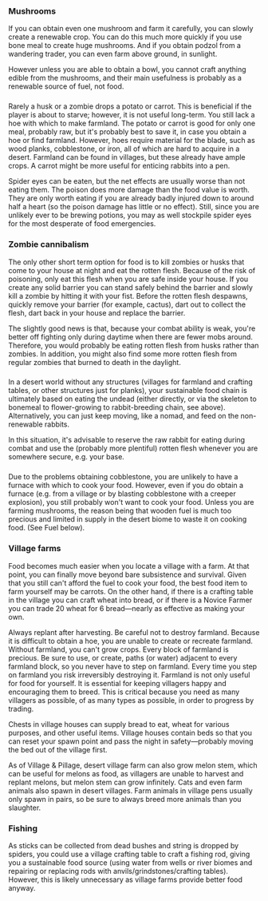 ### Mushrooms
If you can obtain even one mushroom and farm it carefully, you can slowly create a renewable crop. You can do this much more quickly if you use bone meal to create huge mushrooms. And if you obtain podzol from a wandering trader, you can even farm above ground, in sunlight.

However unless you are able to obtain a bowl, you cannot craft anything edible from the mushrooms, and their main usefulness is probably as a renewable source of fuel, not food.

### 
Rarely a husk or a zombie drops a potato or carrot. This is beneficial if the player is about to starve; however, it is not useful long-term. You still lack a hoe with which to make farmland. The potato or carrot is good for only one meal, probably raw, but it's probably best to save it, in case you obtain a hoe or find farmland. However, hoes require material for the blade, such as wood planks, cobblestone, or iron, all of which are hard to acquire in a desert. Farmland can be found in villages, but these already have ample crops. A carrot might be more useful for enticing rabbits into a pen.

Spider eyes can be eaten, but the net effects are usually worse than not eating them. The poison does more damage than the food value is worth. They are only worth eating if you are already badly injured down to around half a heart (so the poison damage has little or no effect). Still, since you are unlikely ever to be brewing potions, you may as well stockpile spider eyes for the most desperate of food emergencies.

### Zombie cannibalism
The only other short term option for food is to kill zombies or husks that come to your house at night and eat the rotten flesh. Because of the risk of poisoning, only eat this flesh when you are safe inside your house. If you create any solid barrier you can stand safely behind the barrier and slowly kill a zombie by hitting it with your fist. Before the rotten flesh despawns, quickly remove your barrier (for example, cactus), dart out to collect the flesh, dart back in your house and replace the barrier.

The slightly good news is that, because your combat ability is weak, you're better off fighting only during daytime when there are fewer mobs around. Therefore, you would probably be eating rotten flesh from husks rather than zombies. In addition, you might also find some more rotten flesh from regular zombies that burned to death in the daylight.

### 
In a desert world without any structures (villages for farmland and crafting tables, or other structures just for planks), your sustainable food chain is ultimately based on eating the undead (either directly, or via the skeleton to bonemeal to flower-growing to rabbit-breeding chain, see above). Alternatively, you can just keep moving, like a nomad, and feed on the non-renewable rabbits.

In this situation, it's advisable to reserve the raw rabbit for eating during combat and use the (probably more plentiful) rotten flesh whenever you are somewhere secure, e.g. your base.

### 
Due to the problems obtaining cobblestone, you are unlikely to have a furnace with which to cook your food. However, even if you do obtain a furnace (e.g. from a village or by blasting cobblestone with a creeper explosion), you still probably won't want to cook your food. Unless you are farming mushrooms, the reason being that wooden fuel is much too precious and limited in supply in the desert biome to waste it on cooking food. (See Fuel below).

### Village farms
Food becomes much easier when you locate a village with a farm. At that point, you can finally move beyond bare subsistence and survival. Given that you still can't afford the fuel to cook your food, the best food item to farm yourself may be carrots. On the other hand, if there is a crafting table in the village you can craft wheat into bread, or if there is a Novice Farmer you can trade 20 wheat for 6 bread—nearly as effective as making your own. 

Always replant after harvesting. Be careful not to destroy farmland. Because it is difficult to obtain a hoe, you are unable to create or recreate farmland. Without farmland, you can't grow crops. Every block of farmland is precious. Be sure to use, or create, paths (or water) adjacent to every farmland block, so you never have to step on farmland. Every time you step on farmland you risk irreversibly destroying it. Farmland is not only useful for food for yourself. It is essential for keeping villagers happy and encouraging them to breed. This is critical because you need as many villagers as possible, of as many types as possible, in order to progress by trading. 

Chests in village houses can supply bread to eat, wheat for various purposes, and other useful items. Village houses contain beds so that you can reset your spawn point and pass the night in safety—probably moving the bed out of the village first.

As of Village & Pillage, desert village farm can also grow melon stem, which can be useful for melons as food, as villagers are unable to harvest and replant melons, but melon stem can grow infinitely. Cats and even farm animals also spawn in desert villages. Farm animals in village pens usually only spawn in pairs, so be sure to always breed more animals than you slaughter.

### Fishing
As sticks can be collected from dead bushes and string is dropped by spiders, you could use a village crafting table to craft a fishing rod, giving you a sustainable food source (using water from wells or river biomes and repairing or replacing rods with anvils/grindstones/crafting tables). However, this is likely unnecessary as village farms provide better food anyway.

